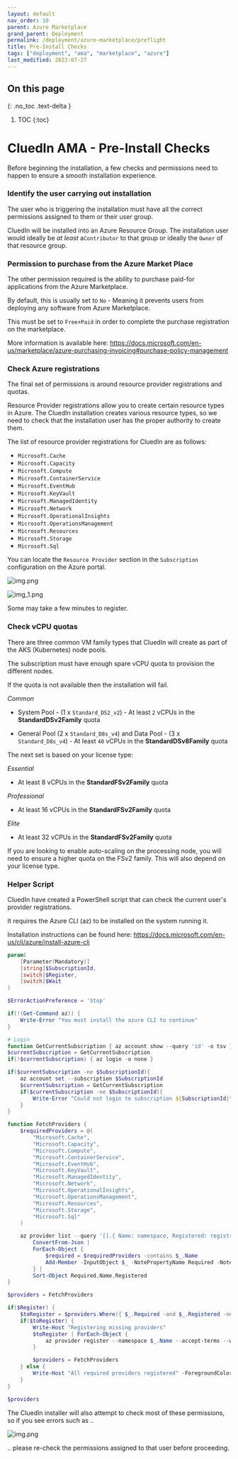 ```yaml
---
layout: default
nav_order: 10
parent: Azure Marketplace
grand_parent: Deployment
permalink: /deployment/azure-marketplace/preflight
title: Pre-Install Checks
tags: ["deployment", "ama", "marketplace", "azure"]
last_modified: 2022-07-27
---
```


## On this page
{: .no_toc .text-delta }
1. TOC
{:toc}

# CluedIn AMA - Pre-Install Checks

Before beginning the installation, a few checks and permissions need to happen to ensure a smooth installation experience.

### Identify the user carrying out installation

The user who is triggering the installation must have all the correct permissions assigned to them or their user group.

CluedIn will be installed into an Azure Resource Group. The installation user would ideally be *at least*  a`Contributor` to that group or ideally the `Owner` of that resource group. 

### Permission to purchase from the Azure Market Place

The other permission required is the ability to purchase paid-for applications from the Azure Marketplace. 

By default, this is usually set to `No` - Meaning it prevents users from deploying any software from Azure Marketplace.

This must be set to `Free+Paid` in order to complete the purchase registration on the marketplace.

More information is available here: https://docs.microsoft.com/en-us/marketplace/azure-purchasing-invoicing#purchase-policy-management

### Check Azure registrations

The final set of permissions is around resource provider registrations and quotas. 

Resource Provider registrations allow you to create certain resource types in Azure.
The CluedIn installation creates various resource types, so we need to check that the installation user has the proper authority to create them.

The list of resource provider registrations for CluedIn are as follows:

* `Microsoft.Cache`
* `Microsoft.Capacity`
* `Microsoft.Compute`
* `Microsoft.ContainerService`
* `Microsoft.EventHub`
* `Microsoft.KeyVault`
* `Microsoft.ManagedIdentity`
* `Microsoft.Network`
* `Microsoft.OperationalInsights`
* `Microsoft.OperationsManagement`
* `Microsoft.Resources`
* `Microsoft.Storage`
* `Microsoft.Sql`

You can locate the `Resource Provider` section in the `Subscription` configuration on the Azure portal.

![img.png](img.png)

![img_1.png](img_1.png)

Some may take a few minutes to register.

### Check vCPU quotas

There are three common VM family types that CluedIn will create as part of the AKS (Kubernetes) node pools. 

The subscription must have enough spare vCPU quota to provision the different nodes.

If the quota is not available then the installation will fail.

*Common*

* System Pool - (1 x `Standard_DS2_v2`) - At least `2` vCPUs in the **StandardDSv2Family** quota

* General Pool (2 x `Standard_D8s_v4`) and Data Pool - (3 x `Standard_D8s_v4`) - At least `40` vCPUs in the **StandardDSv8Family** quota

The next set is based on your license type:

*Essential*
- At least 8 vCPUs in the **StandardFSv2Family** quota

*Professional*
- At least 16 vCPUs in the **StandardFSv2Family** quota

*Elite*
- At least 32 vCPUs in the **StandardFSv2Family** quota

If you are looking to enable auto-scaling on the processing node, you will need to ensure a higher quota on the FSv2 family. This will also depend on your license type.

### Helper Script

CluedIn have created a PowerShell script that can check the current user's provider registrations.

It requires the Azure CLI (az) to be installed on the system running it. 

Installation instructions can be found here: https://docs.microsoft.com/en-us/cli/azure/install-azure-cli

```powershell
param(
    [Parameter(Mandatory)]
    [string]$SubscriptionId,
    [switch]$Register,
    [switch]$Wait
)

$ErrorActionPreference = 'Stop'

if(!(Get-Command az)) {
    Write-Error "You must install the azure CLI to continue"
}

# Login
function GetCurrentSubscription { az account show --query 'id' -o tsv }
$currentSubscription = GetCurrentSubscription
if(!$currentSubscription) { az login -o none }

if($currentSubscription -ne $SubscriptionId){
    az account set --subscription $SubscriptionId
    $currentSubscription = GetCurrentSubscription
    if($currentSubscription -ne $SubscriptionId){
        Write-Error "Could not login to subscription ${SubscriptionId}"
    }
}

function FetchProviders {
    $requiredProviders = @(
        "Microsoft.Cache",
        "Microsoft.Capacity",
        "Microsoft.Compute",
        "Microsoft.ContainerService",
        "Microsoft.EventHub",
        "Microsoft.KeyVault",
        "Microsoft.ManagedIdentity",
        "Microsoft.Network",
        "Microsoft.OperationalInsights",
        "Microsoft.OperationsManagement",
        "Microsoft.Resources",
        "Microsoft.Storage",
        "Microsoft.Sql"
    )

    az provider list --query '[].{ Name: namespace, Registered: registrationState}' |
        ConvertFrom-Json |
        ForEach-Object {
            $required = $requiredProviders -contains $_.Name
            Add-Member -InputObject $_ -NotePropertyName Required -NotePropertyValue $required -PassThru
        } |
        Sort-Object Required,Name,Registered
}

$providers = FetchProviders

if($Register) {
    $toRegister = $providers.Where({ $_.Required -and $_.Registered -ne 'Registered'})
    if($toRegister) {
        Write-Host "Registering missing providers"
        $toRegister | ForEach-Object {
            az provider register --namespace $_.Name --accept-terms --wait
        }

        $providers = FetchProviders
    } else {
        Write-Host "All required providers registered" -ForegroundColor Green
    }
}

$providers
```

The CluedIn installer will also attempt to check most of these permissions, so if you see errors such as ..

![img.png](../../../assets/images/ama/installer/img.png)

.. please re-check the permissions assigned to that user before proceeding.